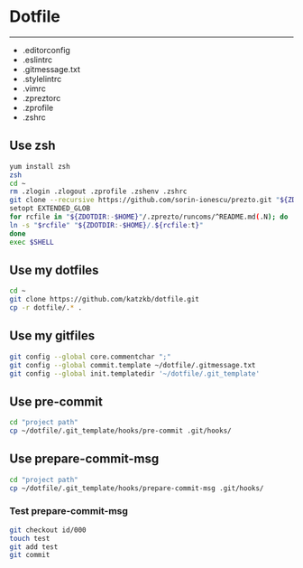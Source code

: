 # Dotfile

---

* .editorconfig
* .eslintrc
* .gitmessage.txt
* .stylelintrc
* .vimrc
* .zpreztorc
* .zprofile
* .zshrc

## Use zsh

```sh
yum install zsh
zsh
cd ~
rm .zlogin .zlogout .zprofile .zshenv .zshrc
git clone --recursive https://github.com/sorin-ionescu/prezto.git "${ZDOTDIR:-$HOME}/.zprezto"
setopt EXTENDED_GLOB
for rcfile in "${ZDOTDIR:-$HOME}"/.zprezto/runcoms/^README.md(.N); do
ln -s "$rcfile" "${ZDOTDIR:-$HOME}/.${rcfile:t}"
done
exec $SHELL
```

## Use my dotfiles

```sh
cd ~
git clone https://github.com/katzkb/dotfile.git
cp -r dotfile/.* .
```

## Use my gitfiles

```sh
git config --global core.commentchar ";"
git config --global commit.template ~/dotfile/.gitmessage.txt
git config --global init.templatedir '~/dotfile/.git_template'
```

## Use pre-commit

```sh
cd "project path"
cp ~/dotfile/.git_template/hooks/pre-commit .git/hooks/
```

## Use prepare-commit-msg

```sh
cd "project path"
cp ~/dotfile/.git_template/hooks/prepare-commit-msg .git/hooks/
```

### Test prepare-commit-msg

```sh
git checkout id/000
touch test
git add test
git commit
```
